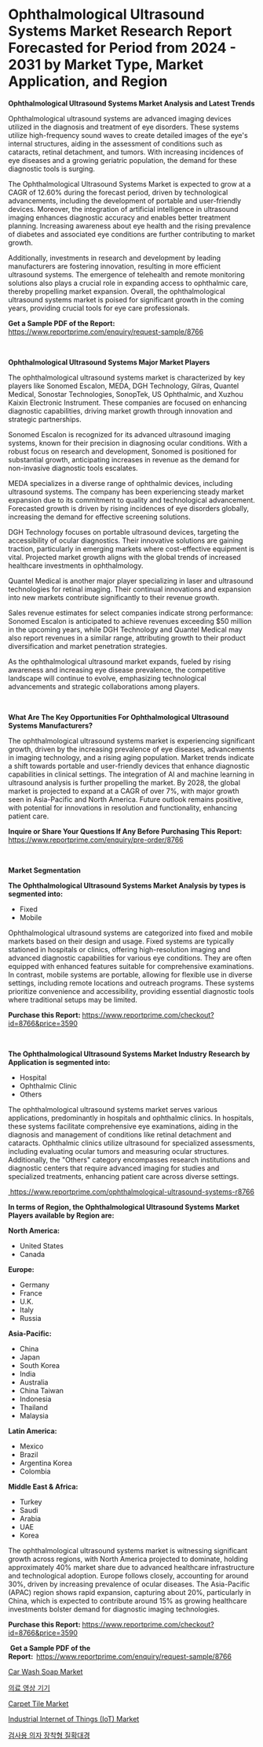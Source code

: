 <p><h1>Ophthalmological Ultrasound Systems Market Research Report Forecasted for Period from 2024 -  2031 by Market Type, Market Application, and Region</h1></p><p><strong>Ophthalmological Ultrasound Systems Market Analysis and Latest Trends</strong></p>
<p><p>Ophthalmological ultrasound systems are advanced imaging devices utilized in the diagnosis and treatment of eye disorders. These systems utilize high-frequency sound waves to create detailed images of the eye's internal structures, aiding in the assessment of conditions such as cataracts, retinal detachment, and tumors. With increasing incidences of eye diseases and a growing geriatric population, the demand for these diagnostic tools is surging.</p><p>The Ophthalmological Ultrasound Systems Market is expected to grow at a CAGR of 12.60% during the forecast period, driven by technological advancements, including the development of portable and user-friendly devices. Moreover, the integration of artificial intelligence in ultrasound imaging enhances diagnostic accuracy and enables better treatment planning. Increasing awareness about eye health and the rising prevalence of diabetes and associated eye conditions are further contributing to market growth. </p><p>Additionally, investments in research and development by leading manufacturers are fostering innovation, resulting in more efficient ultrasound systems. The emergence of telehealth and remote monitoring solutions also plays a crucial role in expanding access to ophthalmic care, thereby propelling market expansion. Overall, the ophthalmological ultrasound systems market is poised for significant growth in the coming years, providing crucial tools for eye care professionals.</p></p>
<p><strong>Get a Sample PDF of the Report:&nbsp;</strong> <a href="https://www.reportprime.com/enquiry/request-sample/8766">https://www.reportprime.com/enquiry/request-sample/8766</a></p>
<p>&nbsp;</p>
<p><strong>Ophthalmological Ultrasound Systems Major Market Players</strong></p>
<p><p>The ophthalmological ultrasound systems market is characterized by key players like Sonomed Escalon, MEDA, DGH Technology, Gilras, Quantel Medical, Sonostar Technologies, SonopTek, US Ophthalmic, and Xuzhou Kaixin Electronic Instrument. These companies are focused on enhancing diagnostic capabilities, driving market growth through innovation and strategic partnerships.</p><p>Sonomed Escalon is recognized for its advanced ultrasound imaging systems, known for their precision in diagnosing ocular conditions. With a robust focus on research and development, Sonomed is positioned for substantial growth, anticipating increases in revenue as the demand for non-invasive diagnostic tools escalates.</p><p>MEDA specializes in a diverse range of ophthalmic devices, including ultrasound systems. The company has been experiencing steady market expansion due to its commitment to quality and technological advancement. Forecasted growth is driven by rising incidences of eye disorders globally, increasing the demand for effective screening solutions.</p><p>DGH Technology focuses on portable ultrasound devices, targeting the accessibility of ocular diagnostics. Their innovative solutions are gaining traction, particularly in emerging markets where cost-effective equipment is vital. Projected market growth aligns with the global trends of increased healthcare investments in ophthalmology.</p><p>Quantel Medical is another major player specializing in laser and ultrasound technologies for retinal imaging. Their continual innovations and expansion into new markets contribute significantly to their revenue growth. </p><p>Sales revenue estimates for select companies indicate strong performance: Sonomed Escalon is anticipated to achieve revenues exceeding $50 million in the upcoming years, while DGH Technology and Quantel Medical may also report revenues in a similar range, attributing growth to their product diversification and market penetration strategies.</p><p>As the ophthalmological ultrasound market expands, fueled by rising awareness and increasing eye disease prevalence, the competitive landscape will continue to evolve, emphasizing technological advancements and strategic collaborations among players.</p></p>
<p>&nbsp;</p>
<p><strong>What Are The Key Opportunities For Ophthalmological Ultrasound Systems Manufacturers?</strong></p>
<p><p>The ophthalmological ultrasound systems market is experiencing significant growth, driven by the increasing prevalence of eye diseases, advancements in imaging technology, and a rising aging population. Market trends indicate a shift towards portable and user-friendly devices that enhance diagnostic capabilities in clinical settings. The integration of AI and machine learning in ultrasound analysis is further propelling the market. By 2028, the global market is projected to expand at a CAGR of over 7%, with major growth seen in Asia-Pacific and North America. Future outlook remains positive, with potential for innovations in resolution and functionality, enhancing patient care.</p></p>
<p><strong>Inquire or Share Your Questions If Any Before Purchasing This Report:</strong> <a href="https://www.reportprime.com/enquiry/pre-order/8766">https://www.reportprime.com/enquiry/pre-order/8766</a></p>
<p>&nbsp;</p>
<p><strong>Market Segmentation</strong></p>
<p><strong>The Ophthalmological Ultrasound Systems Market Analysis by types is segmented into:</strong></p>
<p><ul><li>Fixed</li><li>Mobile</li></ul></p>
<p><p>Ophthalmological ultrasound systems are categorized into fixed and mobile markets based on their design and usage. Fixed systems are typically stationed in hospitals or clinics, offering high-resolution imaging and advanced diagnostic capabilities for various eye conditions. They are often equipped with enhanced features suitable for comprehensive examinations. In contrast, mobile systems are portable, allowing for flexible use in diverse settings, including remote locations and outreach programs. These systems prioritize convenience and accessibility, providing essential diagnostic tools where traditional setups may be limited.</p></p>
<p><strong>Purchase this Report:&nbsp;</strong><a href="https://www.reportprime.com/checkout?id=8766&price=3590">https://www.reportprime.com/checkout?id=8766&price=3590</a></p>
<p>&nbsp;</p>
<p><strong>The Ophthalmological Ultrasound Systems Market Industry Research by Application is segmented into:</strong></p>
<p><ul><li>Hospital</li><li>Ophthalmic Clinic</li><li>Others</li></ul></p>
<p><p>The ophthalmological ultrasound systems market serves various applications, predominantly in hospitals and ophthalmic clinics. In hospitals, these systems facilitate comprehensive eye examinations, aiding in the diagnosis and management of conditions like retinal detachment and cataracts. Ophthalmic clinics utilize ultrasound for specialized assessments, including evaluating ocular tumors and measuring ocular structures. Additionally, the "Others" category encompasses research institutions and diagnostic centers that require advanced imaging for studies and specialized treatments, enhancing patient care across diverse settings.</p></p>
<p><a href="https://www.reportprime.com/ophthalmological-ultrasound-systems-r8766">&nbsp;https://www.reportprime.com/ophthalmological-ultrasound-systems-r8766</a></p>
<p><strong>In terms of Region, the Ophthalmological Ultrasound Systems Market Players available by Region are:</strong></p>
<p>
    <p> <strong> North America: </strong>
        <ul>
            <li>United States</li>
            <li>Canada</li>
        </ul>
        </p> 
    <p> <strong> Europe: </strong>
        <ul>
            <li>Germany</li>
            <li>France</li>
            <li>U.K.</li>
            <li>Italy</li>
            <li>Russia</li>
        </ul>
        </p> 
    <p> <strong> Asia-Pacific: </strong>
        <ul>
            <li>China</li>
            <li>Japan</li>
            <li>South Korea</li>
            <li>India</li>
            <li>Australia</li>
            <li>China Taiwan</li>
            <li>Indonesia</li>
            <li>Thailand</li>
            <li>Malaysia</li>
        </ul>
        </p> 
    <p> <strong> Latin America: </strong>
        <ul>
            <li>Mexico</li>
            <li>Brazil</li>
            <li>Argentina Korea</li>
            <li>Colombia</li>
        </ul>
        </p> 
    <p> <strong> Middle East & Africa: </strong>
        <ul>
            <li>Turkey</li>
            <li>Saudi</li>
            <li>Arabia</li>
            <li>UAE</li>
            <li>Korea</li>
        </ul>
    </p>
    </p>
<p><p>The ophthalmological ultrasound systems market is witnessing significant growth across regions, with North America projected to dominate, holding approximately 40% market share due to advanced healthcare infrastructure and technological adoption. Europe follows closely, accounting for around 30%, driven by increasing prevalence of ocular diseases. The Asia-Pacific (APAC) region shows rapid expansion, capturing about 20%, particularly in China, which is expected to contribute around 15% as growing healthcare investments bolster demand for diagnostic imaging technologies.</p></p>
<p><strong>Purchase this Report: </strong><a href="https://www.reportprime.com/checkout?id=8766&price=3590">https://www.reportprime.com/checkout?id=8766&price=3590</a></p>
<p>&nbsp;<strong>Get a Sample PDF of the Report:&nbsp;&nbsp;</strong><a href="https://www.reportprime.com/enquiry/request-sample/8766">https://www.reportprime.com/enquiry/request-sample/8766</a></p>
<p><strong></strong></p>
<p><p><a href="https://medium.com/@aureliarice/the-car-wash-soap-market-decisions-are-mostly-driven-by-resource-optimization-and-f60a1659b143">Car Wash Soap Market</a></p><p><a href="https://medium.com/@samiahussain82/medical-imaging-instrument-market-%EC%9D%98-%EA%B8%80%EB%A1%9C%EB%B2%8C-%EC%8B%9C%EC%9E%A5-%EA%B0%9C%EC%9A%94%EB%8A%94-%EC%A0%84-%EC%84%B8%EA%B3%84-%EB%B0%8F-%EC%A3%BC%EC%9A%94-%EC%8B%9C%EC%9E%A5%EC%9D%98-%EC%82%B0%EC%97%85%EC%97%90-%EC%98%81%ED%96%A5%EC%9D%84-%EB%AF%B8%EC%B9%98%EB%8A%94-%EC%A3%BC%EC%9A%94-%ED%8A%B8%EB%A0%8C%EB%93%9C%EC%97%90-%EB%8C%80%ED%95%9C-%EB%8F%85%ED%8A%B9%ED%95%9C-%EA%B4%80%EC%A0%90%EC%9D%84-%EC%A0%9C%EA%B3%B5%ED%95%A9%EB%8B%88%EB%8B%A4-c3c04dc5a76d">의료 영상 기기</a></p><p><a href="https://medium.com/@aureliarice/the-carpet-tile-market-prioritizes-cost-control-and-efficiency-enhancement-65c82c7a9987">Carpet Tile Market</a></p><p><a href="https://issuu.com/reportprime-2/docs/industrial-internet-of-things-iot-m_d26c1c8655e11b">Industrial Internet of Things (IoT) Market</a></p><p><a href="https://medium.com/@eunicevaughan35/examination-chair-mounted-colposcopes-market-%EC%9D%98-%EA%B8%80%EB%A1%9C%EB%B2%8C-%EC%8B%9C%EC%9E%A5-%EA%B0%9C%EC%9A%94%EB%8A%94-%EC%A0%84-%EC%84%B8%EA%B3%84-%EB%B0%8F-%EC%A3%BC%EC%9A%94-%EC%8B%9C%EC%9E%A5%EC%9D%98-%EC%82%B0%EC%97%85%EC%97%90-%EC%98%81%ED%96%A5%EC%9D%84-%EB%AF%B8%EC%B9%98%EB%8A%94-%EC%A3%BC%EC%9A%94-%ED%8A%B8%EB%A0%8C%EB%93%9C%EC%97%90-%EB%8C%80%ED%95%9C-276d69f03e9b">검사용 의자 장착형 질확대경</a></p></p>